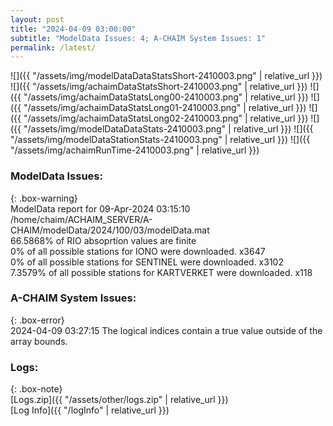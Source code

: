 ```yaml
---
layout: post
title: "2024-04-09 03:00:00"
subtitle: "ModelData Issues: 4; A-CHAIM System Issues: 1"
permalink: /latest/
---
```


![]({{ "/assets/img/modelDataDataStatsShort-2410003.png" | relative_url }})
![]({{ "/assets/img/achaimDataStatsShort-2410003.png" | relative_url }})
![]({{ "/assets/img/achaimDataStatsLong00-2410003.png" | relative_url }})
![]({{ "/assets/img/achaimDataStatsLong01-2410003.png" | relative_url }})
![]({{ "/assets/img/achaimDataStatsLong02-2410003.png" | relative_url }})
![]({{ "/assets/img/modelDataDataStats-2410003.png" | relative_url }})
![]({{ "/assets/img/modelDataStationStats-2410003.png" | relative_url }})
![]({{ "/assets/img/achaimRunTime-2410003.png" | relative_url }})


### ModelData Issues:  
  
{: .box-warning}  
 ModelData report for 09-Apr-2024 03:15:10   
 /home/chaim/ACHAIM_SERVER/A-CHAIM/modelData/2024/100/03/modelData.mat   
 66.5868% of RIO absoprtion values are finite   
 0% of all possible stations for IONO were downloaded. x3647   
 0% of all possible stations for SENTINEL were downloaded. x3102   
 7.3579% of all possible stations for KARTVERKET were downloaded. x118   
  
### A-CHAIM System Issues:  
  
{: .box-error}  
2024-04-09 03:27:15 The logical indices contain a true value outside of the array bounds.  

### Logs:  
  
{: .box-note}  
[Logs.zip]({{ "/assets/other/logs.zip" | relative_url }})  
[Log Info]({{ "/logInfo" | relative_url }})  
